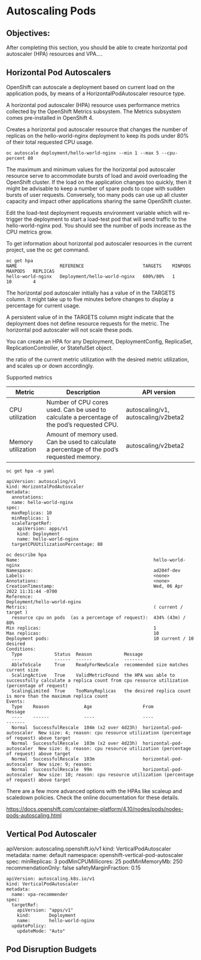 # Autoscaling Pods
## Objectives:

After completing this section, you should be able to create horizontal pod autoscaler (HPA) resources and VPA....


## Horizontal Pod Autoscalers

OpenShift can autoscale a deployment based on current load on the application pods, by means of a HorizontalPodAutoscaler resource type.

A horizontal pod autoscaler (HPA) resource uses performance metrics collected by the OpenShift Metrics subsystem. The Metrics subsystem comes pre-installed in OpenShift 4.

Creates a horizontal pod autoscaler resource that changes the number of replicas on the hello-world-nginx deployment to keep its pods under 80% of their total requested CPU usage.

```
oc autoscale deployment/hello-world-nginx --min 1 --max 5 --cpu-percent 80
```

The maximum and minimum values for the horizontal pod autoscaler resource serve to accommodate bursts of load and avoid overloading the OpenShift cluster. If the load on the application changes too quickly, then it might be advisable to keep a number of spare pods to cope with sudden bursts of user requests. Conversely, too many pods can use up all cluster capacity and impact other applications sharing the same OpenShift cluster.

Edit the load-test deployment requests environment variable which will re-trigger the deployment to start a load-test pod that will send traffic to the hello-world-nginx pod. You should see the number of pods increase as the CPU metrics grow.

To get information about horizontal pod autoscaler resources in the current project, use the oc get command.

```
oc get hpa 
NAME                REFERENCE                      TARGETS    MINPODS   MAXPODS   REPLICAS
hello-world-nginx   Deployment/hello-world-nginx   600%/80%   1         10        4        
```

The horizontal pod autoscaler initially has a value of <unknown> in the TARGETS column. It might take up to five minutes before <unknown> changes to display a percentage for current usage.

A persistent value of <unknown> in the TARGETS column might indicate that the deployment does not define resource requests for the metric. The horizontal pod autoscaler will not scale these pods.



You can create an HPA for any Deployment, DeploymentConfig, ReplicaSet, ReplicationController, or StatefulSet object.

the ratio of the current metric utilization with the desired metric utilization, and scales up or down accordingly.

Supported metrics

|Metric | Description | API version|
|---|---|----|
|CPU utilization| Number of CPU cores used. Can be used to calculate a percentage of the pod’s requested CPU.| autoscaling/v1, autoscaling/v2beta2|
|Memory utilization| Amount of memory used. Can be used to calculate a percentage of the pod’s requested memory.| autoscaling/v2beta2|




```
oc get hpa -o yaml

apiVersion: autoscaling/v1
kind: HorizontalPodAutoscaler
metadata:
  annotations:
  name: hello-world-nginx
spec:
  maxReplicas: 10
  minReplicas: 1
  scaleTargetRef:
    apiVersion: apps/v1
    kind: Deployment
    name: hello-world-nginx
  targetCPUUtilizationPercentage: 80
```


```
oc describe hpa
Name:                                                  hello-world-nginx
Namespace:                                             ad204f-dev
Labels:                                                <none>
Annotations:                                           <none>
CreationTimestamp:                                     Wed, 06 Apr 2022 11:31:44 -0700
Reference:                                             Deployment/hello-world-nginx
Metrics:                                               ( current / target )
  resource cpu on pods  (as a percentage of request):  434% (43m) / 80%
Min replicas:                                          1
Max replicas:                                          10
Deployment pods:                                       10 current / 10 desired
Conditions:
  Type            Status  Reason            Message
  ----            ------  ------            -------
  AbleToScale     True    ReadyForNewScale  recommended size matches current size
  ScalingActive   True    ValidMetricFound  the HPA was able to successfully calculate a replica count from cpu resource utilization (percentage of request)
  ScalingLimited  True    TooManyReplicas   the desired replica count is more than the maximum replica count
Events:
  Type    Reason             Age                   From                       Message
  ----    ------             ----                  ----                       -------
  Normal  SuccessfulRescale  104m (x2 over 4d23h)  horizontal-pod-autoscaler  New size: 4; reason: cpu resource utilization (percentage of request) above target
  Normal  SuccessfulRescale  103m (x2 over 4d23h)  horizontal-pod-autoscaler  New size: 8; reason: cpu resource utilization (percentage of request) above target
  Normal  SuccessfulRescale  103m                  horizontal-pod-autoscaler  New size: 9; reason:
  Normal  SuccessfulRescale  99m                   horizontal-pod-autoscaler  New size: 10; reason: cpu resource utilization (percentage of request) above target
```

There are a few more advanced options with the HPAs like scaleup and scaledown policies. Check the online documentation for these details.

https://docs.openshift.com/container-platform/4.10/nodes/pods/nodes-pods-autoscaling.html


## Vertical Pod Autoscaler

apiVersion: autoscaling.openshift.io/v1
kind: VerticalPodAutoscaler
metadata:
  name: default
  namespace: openshift-vertical-pod-autoscaler
spec:
  minReplicas: 3 
  podMinCPUMillicores: 25
  podMinMemoryMb: 250
  recommendationOnly: false
  safetyMarginFraction: 0.15



```
apiVersion: autoscaling.k8s.io/v1
kind: VerticalPodAutoscaler
metadata:
  name: vpa-recommender
spec:
  targetRef:
    apiVersion: "apps/v1"
    kind:       Deployment 
    name:       hello-world-nginx
  updatePolicy:
    updateMode: "Auto" 
```

## Pod Disruption Budgets
